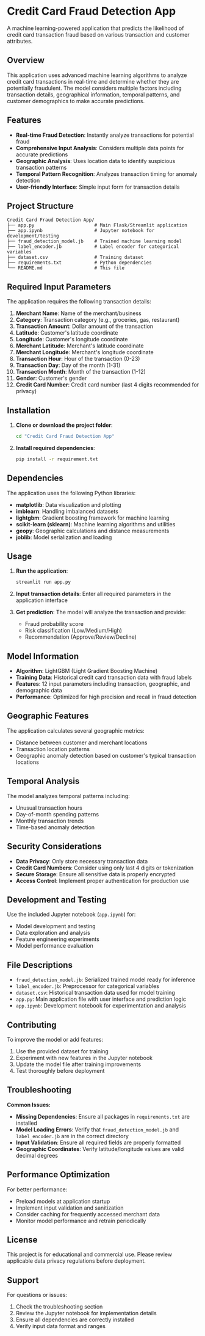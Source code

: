 # Credit Card Fraud Detection App

A machine learning-powered application that predicts the likelihood of credit card transaction fraud based on various transaction and customer attributes.

## Overview

This application uses advanced machine learning algorithms to analyze credit card transactions in real-time and determine whether they are potentially fraudulent. The model considers multiple factors including transaction details, geographical information, temporal patterns, and customer demographics to make accurate predictions.

## Features

- **Real-time Fraud Detection**: Instantly analyze transactions for potential fraud
- **Comprehensive Input Analysis**: Considers multiple data points for accurate predictions
- **Geographic Analysis**: Uses location data to identify suspicious transaction patterns
- **Temporal Pattern Recognition**: Analyzes transaction timing for anomaly detection
- **User-friendly Interface**: Simple input form for transaction details

## Project Structure

```
Credit Card Fraud Detection App/
├── app.py                      # Main Flask/Streamlit application
├── app.ipynb                   # Jupyter notebook for development/testing
├── fraud_detection_model.jb    # Trained machine learning model
├── label_encoder.jb            # Label encoder for categorical variables
├── dataset.csv                 # Training dataset
├── requirements.txt            # Python dependencies
└── README.md                   # This file
```

## Required Input Parameters

The application requires the following transaction details:

1. **Merchant Name**: Name of the merchant/business
2. **Category**: Transaction category (e.g., groceries, gas, restaurant)
3. **Transaction Amount**: Dollar amount of the transaction
4. **Latitude**: Customer's latitude coordinate
5. **Longitude**: Customer's longitude coordinate
6. **Merchant Latitude**: Merchant's latitude coordinate
7. **Merchant Longitude**: Merchant's longitude coordinate
8. **Transaction Hour**: Hour of the transaction (0-23)
9. **Transaction Day**: Day of the month (1-31)
10. **Transaction Month**: Month of the transaction (1-12)
11. **Gender**: Customer's gender
12. **Credit Card Number**: Credit card number (last 4 digits recommended for privacy)

## Installation

1. **Clone or download the project folder**:
   ```bash
   cd "Credit Card Fraud Detection App"
   ```

2. **Install required dependencies**:
   ```bash
   pip install -r requirement.txt
   ```

## Dependencies

The application uses the following Python libraries:

- **matplotlib**: Data visualization and plotting
- **imblearn**: Handling imbalanced datasets
- **lightgbm**: Gradient boosting framework for machine learning
- **scikit-learn (sklearn)**: Machine learning algorithms and utilities
- **geopy**: Geographic calculations and distance measurements
- **joblib**: Model serialization and loading

## Usage

1. **Run the application**:
   ```bash
   streamlit run app.py
   ```

2. **Input transaction details**: Enter all required parameters in the application interface

3. **Get prediction**: The model will analyze the transaction and provide:
   - Fraud probability score
   - Risk classification (Low/Medium/High)
   - Recommendation (Approve/Review/Decline)

## Model Information

- **Algorithm**: LightGBM (Light Gradient Boosting Machine)
- **Training Data**: Historical credit card transaction data with fraud labels
- **Features**: 12 input parameters including transaction, geographic, and demographic data
- **Performance**: Optimized for high precision and recall in fraud detection

## Geographic Features

The application calculates several geographic metrics:
- Distance between customer and merchant locations
- Transaction location patterns
- Geographic anomaly detection based on customer's typical transaction locations

## Temporal Analysis

The model analyzes temporal patterns including:
- Unusual transaction hours
- Day-of-month spending patterns
- Monthly transaction trends
- Time-based anomaly detection

## Security Considerations

- **Data Privacy**: Only store necessary transaction data
- **Credit Card Numbers**: Consider using only last 4 digits or tokenization
- **Secure Storage**: Ensure all sensitive data is properly encrypted
- **Access Control**: Implement proper authentication for production use

## Development and Testing

Use the included Jupyter notebook (`app.ipynb`) for:
- Model development and testing
- Data exploration and analysis
- Feature engineering experiments
- Model performance evaluation

## File Descriptions

- `fraud_detection_model.jb`: Serialized trained model ready for inference
- `label_encoder.jb`: Preprocessor for categorical variables
- `dataset.csv`: Historical transaction data used for model training
- `app.py`: Main application file with user interface and prediction logic
- `app.ipynb`: Development notebook for experimentation and analysis

## Contributing

To improve the model or add features:

1. Use the provided dataset for training
2. Experiment with new features in the Jupyter notebook
3. Update the model file after training improvements
4. Test thoroughly before deployment

## Troubleshooting

**Common Issues:**

- **Missing Dependencies**: Ensure all packages in `requirements.txt` are installed
- **Model Loading Errors**: Verify that `fraud_detection_model.jb` and `label_encoder.jb` are in the correct directory
- **Input Validation**: Ensure all required fields are properly formatted
- **Geographic Coordinates**: Verify latitude/longitude values are valid decimal degrees

## Performance Optimization

For better performance:
- Preload models at application startup
- Implement input validation and sanitization
- Consider caching for frequently accessed merchant data
- Monitor model performance and retrain periodically

## License

This project is for educational and commercial use. Please review applicable data privacy regulations before deployment.

## Support

For questions or issues:
1. Check the troubleshooting section
2. Review the Jupyter notebook for implementation details
3. Ensure all dependencies are correctly installed
4. Verify input data format and ranges
